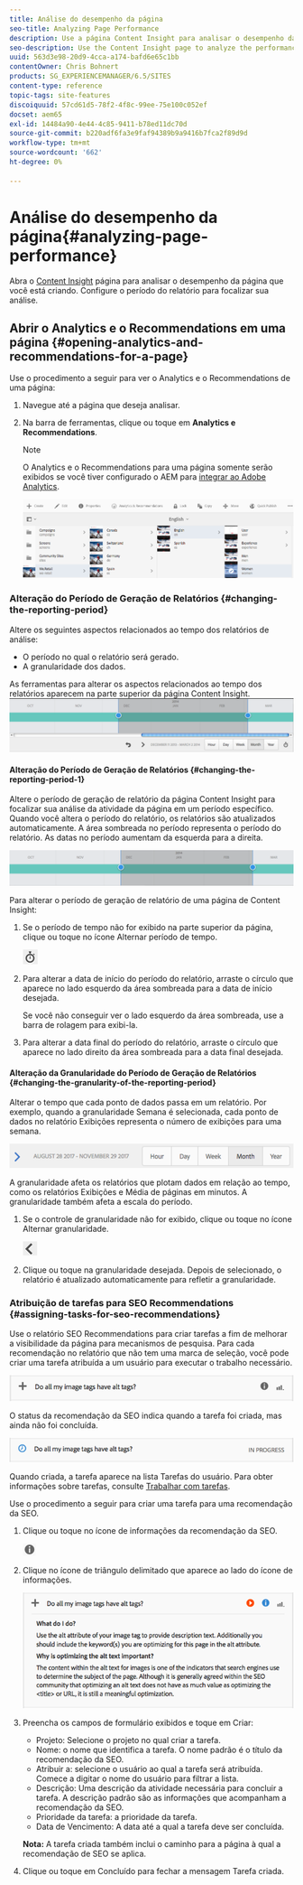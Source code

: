 ```yaml
---
title: Análise do desempenho da página
seo-title: Analyzing Page Performance
description: Use a página Content Insight para analisar o desempenho da página que você está criando
seo-description: Use the Content Insight page to analyze the performance of the page that you are authoring
uuid: 563d3e98-20d9-4cca-a174-bafd6e65c1bb
contentOwner: Chris Bohnert
products: SG_EXPERIENCEMANAGER/6.5/SITES
content-type: reference
topic-tags: site-features
discoiquuid: 57cd61d5-78f2-4f8c-99ee-75e100c052ef
docset: aem65
exl-id: 14484a90-4e44-4c85-9411-b78ed11dc70d
source-git-commit: b220adf6fa3e9faf94389b9a9416b7fca2f89d9d
workflow-type: tm+mt
source-wordcount: '662'
ht-degree: 0%

---
```


# Análise do desempenho da página{#analyzing-page-performance}

Abra o [Content Insight](/help/sites-authoring/content-insights.md) página para analisar o desempenho da página que você está criando. Configure o período do relatório para focalizar sua análise.

## Abrir o Analytics e o Recommendations em uma página {#opening-analytics-and-recommendations-for-a-page}

Use o procedimento a seguir para ver o Analytics e o Recommendations de uma página:

1. Navegue até a página que deseja analisar.
1. Na barra de ferramentas, clique ou toque em **Analytics e Recommendations**.

   >[!NOTE]
   >
   >O Analytics e o Recommendations para uma página somente serão exibidos se você tiver configurado o AEM para [integrar ao Adobe Analytics](/help/sites-administering/adobeanalytics-connect.md).

   ![screen-shot_2019-03-05at115319](assets/screen-shot_2019-03-05at115319.png)

### Alteração do Período de Geração de Relatórios {#changing-the-reporting-period}

Altere os seguintes aspectos relacionados ao tempo dos relatórios de análise:

* O período no qual o relatório será gerado.
* A granularidade dos dados.

As ferramentas para alterar os aspectos relacionados ao tempo dos relatórios aparecem na parte superior da página Content Insight. ![chlimage_1-126](assets/chlimage_1-126.png)

#### Alteração do Período de Geração de Relatórios {#changing-the-reporting-period-1}

Altere o período de geração de relatório da página Content Insight para focalizar sua análise da atividade da página em um período específico. Quando você altera o período do relatório, os relatórios são atualizados automaticamente. A área sombreada no período representa o período do relatório. As datas no período aumentam da esquerda para a direita.

![chlimage_1-127](assets/chlimage_1-127.png)

Para alterar o período de geração de relatório de uma página de Content Insight:

1. Se o período de tempo não for exibido na parte superior da página, clique ou toque no ícone Alternar período de tempo.

   ![](do-not-localize/chlimage_1-22.png)

1. Para alterar a data de início do período do relatório, arraste o círculo que aparece no lado esquerdo da área sombreada para a data de início desejada.

   Se você não conseguir ver o lado esquerdo da área sombreada, use a barra de rolagem para exibi-la.

1. Para alterar a data final do período do relatório, arraste o círculo que aparece no lado direito da área sombreada para a data final desejada.

#### Alteração da Granularidade do Período de Geração de Relatórios {#changing-the-granularity-of-the-reporting-period}

Alterar o tempo que cada ponto de dados passa em um relatório. Por exemplo, quando a granularidade Semana é selecionada, cada ponto de dados no relatório Exibições representa o número de exibições para uma semana.

![screen_shot_2017-11-29at141001](assets/screen_shot_2017-11-29at141001.png)

A granularidade afeta os relatórios que plotam dados em relação ao tempo, como os relatórios Exibições e Média de páginas em minutos. A granularidade também afeta a escala do período.

1. Se o controle de granularidade não for exibido, clique ou toque no ícone Alternar granularidade.

   ![chlimage_1-128](assets/chlimage_1-128.png)

1. Clique ou toque na granularidade desejada. Depois de selecionado, o relatório é atualizado automaticamente para refletir a granularidade.

### Atribuição de tarefas para SEO Recommendations {#assigning-tasks-for-seo-recommendations}

Use o relatório SEO Recommendations para criar tarefas a fim de melhorar a visibilidade da página para mecanismos de pesquisa. Para cada recomendação no relatório que não tem uma marca de seleção, você pode criar uma tarefa atribuída a um usuário para executar o trabalho necessário.

![chlimage_1-129](assets/chlimage_1-129.png)

O status da recomendação da SEO indica quando a tarefa foi criada, mas ainda não foi concluída.

![chlimage_1-130](assets/chlimage_1-130.png)

Quando criada, a tarefa aparece na lista Tarefas do usuário. Para obter informações sobre tarefas, consulte [Trabalhar com tarefas](/help/sites-authoring/task-content.md).

Use o procedimento a seguir para criar uma tarefa para uma recomendação da SEO.

1. Clique ou toque no ícone de informações da recomendação da SEO.

   ![](do-not-localize/chlimage_1-23.png)

1. Clique no ícone de triângulo delimitado que aparece ao lado do ícone de informações.

   ![chlimage_1-131](assets/chlimage_1-131.png)

1. Preencha os campos de formulário exibidos e toque em Criar:

   * Projeto: Selecione o projeto no qual criar a tarefa.
   * Nome: o nome que identifica a tarefa. O nome padrão é o título da recomendação da SEO.
   * Atribuir a: selecione o usuário ao qual a tarefa será atribuída. Comece a digitar o nome do usuário para filtrar a lista.
   * Descrição: Uma descrição da atividade necessária para concluir a tarefa. A descrição padrão são as informações que acompanham a recomendação da SEO.
   * Prioridade da tarefa: a prioridade da tarefa.
   * Data de Vencimento: A data até a qual a tarefa deve ser concluída.

   **Nota:** A tarefa criada também inclui o caminho para a página à qual a recomendação de SEO se aplica.

1. Clique ou toque em Concluído para fechar a mensagem Tarefa criada.
